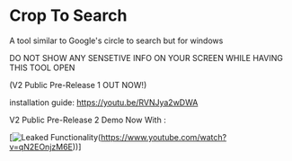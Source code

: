 # Crop To Search

A tool similar to Google's circle to search but for windows 

DO NOT SHOW ANY SENSETIVE INFO ON YOUR SCREEN WHILE HAVING THIS TOOL OPEN

(V2 Public Pre-Release 1 OUT NOW!)

installation guide: https://youtu.be/RVNJya2wDWA

V2 Public Pre-Release 2 Demo Now With :

[![Leaked Functionality](https://img.youtube.com/vi/qN2EOnjzM6E/0.jpg)(https://www.youtube.com/watch?v=qN2EOnjzM6E))]
